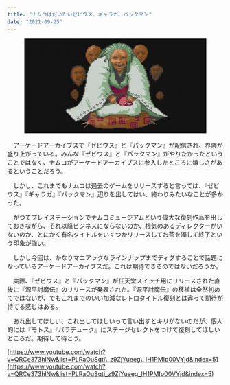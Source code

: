 ```yaml
---
title: "ナムコはだいたいゼビウス、ギャラガ、パックマン"
date: "2021-09-25"
---
```


<figure>

![](assets/n0f7402a15575_30f2d2e9ff70af905042760fa5352d3d.jpg)

</figure>

　アーケードアーカイブスで『ゼビウス』と『パックマン』が配信され、界隈が盛り上がっている。みんな『ゼビウス』と『パックマン』がやりたかったということではなく、ナムコがアーケードアーカイブスに参入したところに嬉しさがあるということだろう。

　しかし、これまでもナムコは過去のゲームをリリースすると言っては、『ゼビウス』『ギャラガ』『パックマン』辺りを出してはい、終わりみたいなことが多かった。

　かつてプレイステーションでナムコミュージアムという偉大な復刻作品を出しておきながら、それ以降ビジネスにならないのか、根気のあるディレクターがいないのか、とにかく有名タイトルをいくつかリリースしてお茶を濁して終了という印象が強い。

　しかし今回は、かなりマニアックなラインナップまでディグすることで話題になっているアーケードアーカイブスだ。これは期待できるのではないだろうか。

　実際、『ゼビウス』と『パックマン』が任天堂スイッチ用にリリースされた直後に『源平討魔伝』のリリースが発表された。『源平討魔伝』の移植は全然初めてではないが、でもこれまでのいい加減なレトロタイトル復刻とは違って期待が持てる感じはある。

　あれ出してほしい、これ出してほしいって言い出すとキリがないのだが、個人的には『モトス』『バラデューク』にステージセレクトをつけて復刻してほしいところだ。期待して待とう。

[https://www.youtube.com/watch?v=QRCe373hlNw&list=PLRaOuSqti\_z9ZjYueeg\_IH1PMIp00VYjd&index=5](https://www.youtube.com/watch?v=QRCe373hlNw&list=PLRaOuSqti_z9ZjYueeg_IH1PMIp00VYjd&index=5)
